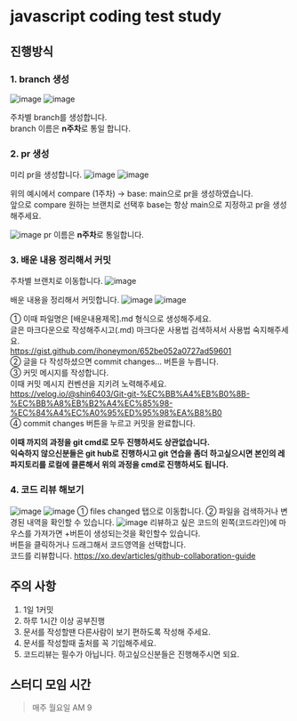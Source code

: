 # javascript coding test study

## 진행방식

### 1. branch 생성  

![image](https://github.com/JavaScript-Coding-Test-Study/che/assets/132250432/35c167fd-80cc-4950-aaca-67d0432f9587)
![image](https://github.com/JavaScript-Coding-Test-Study/che/assets/132250432/7018131c-0b49-49bf-a09d-63f989af823e)

주차별 branch를 생성합니다.  
branch 이름은 **n주차**로 통일 합니다.

### 2. pr 생성
미리 pr을 생성합니다.
![image](https://github.com/JavaScript-Coding-Test-Study/che/assets/132250432/d30f3469-2404-4107-a245-1504c8656466)
![image](https://github.com/JavaScript-Coding-Test-Study/che/assets/132250432/5daeb7d0-7082-482b-a5e3-3350d861daa4)

위의 예시에서 compare (1주차) -> base: main으로 pr을 생성하였습니다.  
앞으로 compare 원하는 브랜치로 선택후 base는 항상 main으로 지정하고 pr을 생성해주세요.

![image](https://github.com/JavaScript-Coding-Test-Study/che/assets/132250432/b3b96c15-01bd-47ef-9a35-b83c8635d882)
pr 이름은 **n주차**로 통일합니다.

### 3. 배운 내용 정리해서 커밋
주차별 브랜치로 이동합니다.
![image](https://github.com/JavaScript-Coding-Test-Study/che/assets/132250432/3bdd423f-e42d-4cb8-87b7-76882fe91b85)

배운 내용을 정리해서 커밋합니다.
![image](https://github.com/JavaScript-Coding-Test-Study/che/assets/132250432/670a10aa-6f69-4497-af1f-1fc2f267f4a3)
![image](https://github.com/JavaScript-Coding-Test-Study/che/assets/132250432/d3391b56-e83c-4f2a-8027-a0073368d45d)

① 이때 파일명은 [배운내용제목].md 형식으로 생성해주세요.  
  글은 마크다운으로 작성해주시고(.md) 마크다운 사용법 검색하셔서 사용법 숙지해주세요.  
  https://gist.github.com/ihoneymon/652be052a0727ad59601  
② 글을 다 작성하셨으면 commit changes... 버튼을 누릅니다.  
③ 커밋 메시지를 작성합니다.   
  이때 커밋 메시지 컨벤션을 지키려 노력해주세요.  
  https://velog.io/@shin6403/Git-git-%EC%BB%A4%EB%B0%8B-%EC%BB%A8%EB%B2%A4%EC%85%98-%EC%84%A4%EC%A0%95%ED%95%98%EA%B8%B0  
④ commit changes 버튼을 누르고 커밋을 완료합니다.  

**이때 까지의 과정을 git cmd로 모두 진행하셔도 상관없습니다.  
익숙하지 않으신분들은 git hub로 진행하시고 git 연습을 좀더 하고싶으시면 본인의 레파지토리를 로컬에 클론해서 위의 과정을 cmd로 진행하셔도 됩니다.**    

### 4. 코드 리뷰 해보기
![image](https://github.com/JavaScript-Coding-Test-Study/che/assets/132250432/2479c03e-4f1d-4cf5-8b8b-70ba20f0c808)
![image](https://github.com/JavaScript-Coding-Test-Study/che/assets/132250432/1b99a934-9ab1-4355-9f29-c960f5c4c389)
① files changed 탭으로 이동합니다. 
② 파일을 검색하거나 변경된 내역을 확인할 수 있습니다.
![image](https://github.com/JavaScript-Coding-Test-Study/che/assets/132250432/a229ed66-6f9d-43a3-ac1e-2fed11035ff4)
리뷰하고 싶은 코드의 왼쪽(코드라인)에 마우스를 가져가면 +버튼이 생성되는것을 확인할수 있습니다.  
버튼을 클릭하거나 드래그해서 코드영역을 선택합니다.  
코드를 리뷰합니다.
https://xo.dev/articles/github-collaboration-guide

## 주의 사항

1. 1일 1커밋
2. 하루 1시간 이상 공부진행
3. 문서를 작성할땐 다른사람이 보기 편하도록 작성해 주세요. 
4. 문서를 작성할때 출처를 꼭 기입해주세요. 
5. 코드리뷰는 필수가 아닙니다. 하고싶으신분들은 진행해주시면 되요.

## 스터디 모임 시간
> 매주 월요일 AM 9
